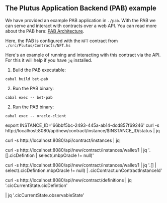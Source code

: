 ## The Plutus Application Backend (PAB) example

We have provided an example PAB application in `./pab`. With the PAB we can serve and interact
with contracts over a web API. You can read more about the PAB here: [PAB Architecture](https://github.com/input-output-hk/plutus/blob/master/plutus-pab/ARCHITECTURE.adoc).

Here, the PAB is configured with the `NFT` contract from `./src/Plutus/Contracts/NFT.hs`

Here's an example of running and interacting with this contract via the API. For this it will help if you
have `jq` installed.

1. Build the PAB executable:

```
cabal build bet-pab
```

2. Run the PAB binary:

```
cabal exec -- bet-pab
````

2. Run the PAB binary:

```
cabal exec -- oracle-client
````

export INSTANCE_ID='66bbf5bc-2493-445a-ab14-dcd857f69246'
curl -s http://localhost:8080/api/new/contract/instance/$INSTANCE_ID/status | jq

curl -s http://localhost:8080/api/contract/instances | jq

curl -s http://localhost:8080/api/new/contract/instances/wallet/1 | jq '.[].cicDefintion | select(.mbpOracle != null)'

curl -s http://localhost:8080/api/new/contract/instances/wallet/1 | jq '.[] | select(.cicDefintion.mbpOracle != null) | .cicContract.unContractInstanceId'


curl -s http://localhost:8080/api/new/contract/definitions | jq '.cicCurrentState.cicDefintion'


| jq '.cicCurrentState.observableState'